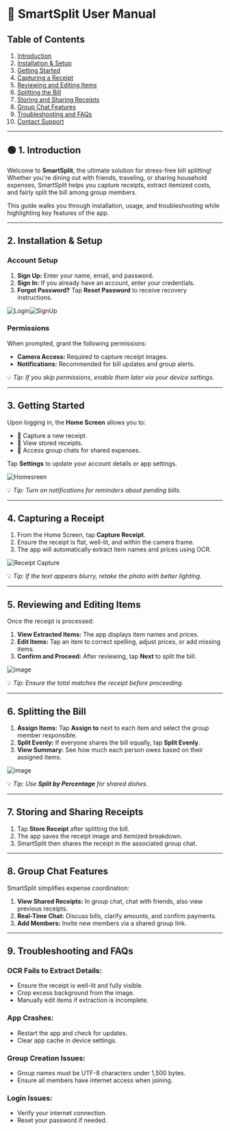 # 📖 **SmartSplit User Manual**

##  **Table of Contents**
1. [Introduction](#1-introduction)
2. [Installation & Setup](#2-installation--setup)
3. [Getting Started](#3-getting-started)
4. [Capturing a Receipt](#4-capturing-a-receipt)
5. [Reviewing and Editing Items](#5-reviewing-and-editing-items)
6. [Splitting the Bill](#6-splitting-the-bill)
7. [Storing and Sharing Receipts](#7-storing-and-sharing-receipts)
8. [Group Chat Features](#8-group-chat-features)
9. [Troubleshooting and FAQs](#9-troubleshooting-and-faqs)
10. [Contact Support](#10-contact-support)

---

## 🟢 **1. Introduction**
Welcome to **SmartSplit**, the ultimate solution for stress-free bill splitting! Whether you're dining out with friends, traveling, or sharing household expenses, SmartSplit helps you capture receipts, extract itemized costs, and fairly split the bill among group members.

This guide walks you through installation, usage, and troubleshooting while highlighting key features of the app.

---

## **2. Installation & Setup**


### **Account Setup**
1. **Sign Up:** Enter your name, email, and password.
2. **Sign In:** If you already have an account, enter your credentials.
3. **Forgot Password?** Tap **Reset Password** to receive recovery instructions.

![Login](Screenshot3.png)![SignUp](Screenshot4.png)
###  **Permissions**
When prompted, grant the following permissions:
- **Camera Access:** Required to capture receipt images.
- **Notifications:** Recommended for bill updates and group alerts.

💡 *Tip: If you skip permissions, enable them later via your device settings.*

---

##  **3. Getting Started**
Upon logging in, the **Home Screen** allows you to:
- 📸 Capture a new receipt.
- 📂 View stored receipts.
- 💬 Access group chats for shared expenses.

Tap **Settings** to update your account details or app settings.

![Homesreen](Screenshot5.png)

💡 *Tip: Turn on notifications for reminders about pending bills.*

---

##  **4. Capturing a Receipt**
1. From the Home Screen, tap **Capture Receipt**.
2. Ensure the receipt is flat, well-lit, and within the camera frame.
3. The app will automatically extract item names and prices using OCR.

![Receipt Capture](Screenshot6.png)

💡 *Tip: If the text appears blurry, retake the photo with better lighting.*

---

##  **5. Reviewing and Editing Items**
Once the receipt is processed:
1. **View Extracted Items:** The app displays item names and prices.
2. **Edit Items:** Tap an item to correct spelling, adjust prices, or add missing items.
3. **Confirm and Proceed:** After reviewing, tap **Next** to split the bill.

![image](Screenshot7.png)

💡 *Tip: Ensure the total matches the receipt before proceeding.*

---

##  **6. Splitting the Bill**
1. **Assign Items:** Tap **Assign to** next to each item and select the group member responsible.
2. **Split Evenly:** If everyone shares the bill equally, tap **Split Evenly**.
3. **View Summary:** See how much each person owes based on their assigned items.

![image](Screenshot8.png)

💡 *Tip: Use **Split by Percentage** for shared dishes.*

---

##  **7. Storing and Sharing Receipts**
1. Tap **Store Receipt** after splitting the bill.
2. The app saves the receipt image and itemized breakdown.
3. SmartSplit then shares the receipt in the associated group chat.




---

##  **8. Group Chat Features**
SmartSplit simplifies expense coordination:
1. **View Shared Receipts:** In group chat, chat with friends, also view previous receipts.
2. **Real-Time Chat:** Discuss bills, clarify amounts, and confirm payments.
3. **Add Members:** Invite new members via a shared group link.


---

##  **9. Troubleshooting and FAQs**

###  **OCR Fails to Extract Details:**
- Ensure the receipt is well-lit and fully visible.
- Crop excess background from the image.
- Manually edit items if extraction is incomplete.

###  **App Crashes:**
- Restart the app and check for updates.
- Clear app cache in device settings.

###  **Group Creation Issues:**
- Group names must be UTF-8 characters under 1,500 bytes.
- Ensure all members have internet access when joining.

###  **Login Issues:**
- Verify your internet connection.
- Reset your password if needed.

